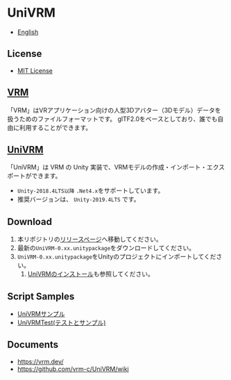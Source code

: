 # UniVRM

* [English](README.md)

## License

* [MIT License](./LICENSE.txt)

## [VRM](https://vrm.dev/)

「VRM」はVRアプリケーション向けの人型3Dアバター（3Dモデル）データを扱うためのファイルフォーマットです。
glTF2.0をベースとしており、誰でも自由に利用することができます。

## [UniVRM](https://github.com/vrm-c/UniVRM)

「UniVRM」は VRM の Unity 実装で、VRMモデルの作成・インポート・エクスポートができます。  

* `Unity-2018.4LTS以降` `.Net4.x`をサポートしています。
* 推奨バージョンは、 `Unity-2019.4LTS` です。

## Download

1. 本リポジトリの[リリースページ](https://github.com/vrm-c/UniVRM/releases)へ移動してください。
1. 最新の``UniVRM-0.xx.unitypackage``をダウンロードしてください。
1. ``UniVRM-0.xx.unitypackage``をUnityのプロジェクトにインポートしてください。
    1. [UniVRMのインストール](https://vrm.dev/univrm/univrm_install/)も参照してください。
    
## Script Samples

* [UniVRMサンプル](https://github.com/vrm-c/UniVRM/tree/master/Assets/VRM.Samples)
* [UniVRMTest(テストとサンプル)](https://github.com/vrm-c/UniVRMTest)

## Documents

* https://vrm.dev/
* https://github.com/vrm-c/UniVRM/wiki

